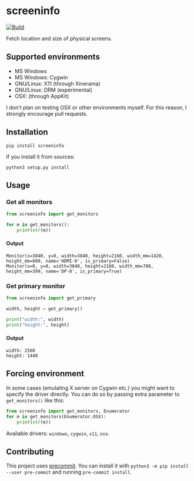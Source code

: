 # screeninfo

[![Build](https://github.com/rr-/screeninfo/actions/workflows/build.yml/badge.svg)](https://github.com/rr-/screeninfo/actions/workflows/build.yml)

Fetch location and size of physical screens.

## Supported environments

- MS Windows
- MS Windows: Cygwin
- GNU/Linux: X11 (through Xinerama)
- GNU/Linux: DRM (experimental)
- OSX: (through AppKit)

I don't plan on testing OSX or other environments myself. For this reason,
I strongly encourage pull requests.

## Installation

```
pip install screeninfo
```

If you install it from sources:

```
python3 setup.py install
```

## Usage

### Get all monitors

```python
from screeninfo import get_monitors

for m in get_monitors():
    print(str(m))
```

#### Output

```pycon
Monitor(x=3840, y=0, width=3840, height=2160, width_mm=1420, height_mm=800, name='HDMI-0', is_primary=False)
Monitor(x=0, y=0, width=3840, height=2160, width_mm=708, height_mm=399, name='DP-0', is_primary=True)
```

### Get primary monitor

```python
from screeninfo import get_primary

width, height = get_primary()

print("width:", width)
print("height:", height)
```

#### Output

```pycon
width: 2560
height: 1440
```

## Forcing environment

In some cases (emulating X server on Cygwin etc.) you might want to specify the
driver directly. You can do so by passing extra parameter to `get_monitors()`
like this:

```python
from screeninfo import get_monitors, Enumerator
for m in get_monitors(Enumerator.OSX):
    print(str(m))
```

Available drivers: `windows`, `cygwin`, `x11`, `osx`.

## Contributing

This project uses [precommit](https://pre-commit.com/). You can install it with
`python3 -m pip install --user pre-commit` and running `pre-commit install`.
